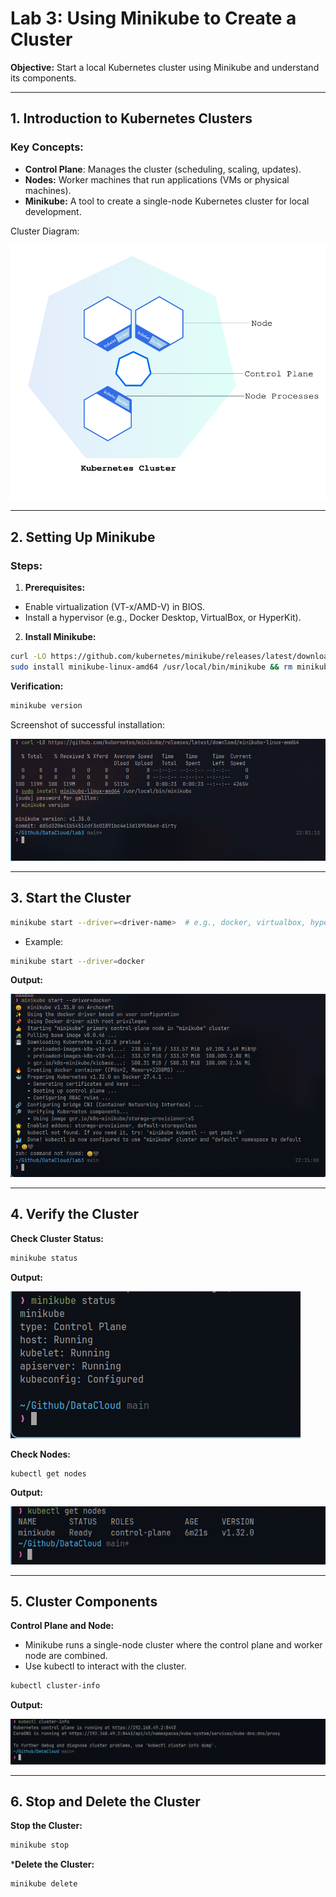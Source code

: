 # Lab 3: Using Minikube to Create a Cluster

**Objective:** Start a local Kubernetes cluster using Minikube and understand its components.

------- 

## **1. Introduction to Kubernetes Clusters**

### Key Concepts:

- **Control Plane**: Manages the cluster (scheduling, scaling, updates).
- **Nodes:** Worker machines that run applications (VMs or physical machines).
- **Minikube:** A tool to create a single-node Kubernetes cluster for local development.

Cluster Diagram:

![Cluster Diagram](./assets/module_01_cluster.svg)

---

## **2. Setting Up Minikube**

### Steps:

1. **Prerequisites:**

- Enable virtualization (VT-x/AMD-V) in BIOS.
- Install a hypervisor (e.g., Docker Desktop, VirtualBox, or HyperKit).

2. **Install Minikube:**
```bash
curl -LO https://github.com/kubernetes/minikube/releases/latest/download/minikube-linux-amd64
sudo install minikube-linux-amd64 /usr/local/bin/minikube && rm minikube-linux-amd64
```

**Verification:**
```bash
minikube version
```

Screenshot of successful installation:

![Minikube Version](./assets/Screenshots/minikubeInstall)

---

## 3. Start the Cluster

```bash
minikube start --driver=<driver-name>  # e.g., docker, virtualbox, hyperkit
```

- Example:
```bash
minikube start --driver=docker
```

****Output:****

![Minikube Start Output](./assets/Screenshots/minikubeStart)

---

## 4. Verify the Cluster

**Check Cluster Status:**

```bash
minikube status
```

**Output:**

![Minikube Status Output](./assets/Screenshots/minikubeStatus)

**Check Nodes:**
```bash
kubectl get nodes
``` 

**Output:**

![Minikube Nodes Output](./assets/Screenshots/minikubeNodes)

---

## 5. Cluster Components

**Control Plane and Node:**

- Minikube runs a single-node cluster where the control plane and worker node are combined.
- Use kubectl to interact with the cluster.
```bash
kubectl cluster-info
```

**Output:**

![Minikube Cluster Info Output](./assets/Screenshots/minikubeClusterInfo)

---

## 6. Stop and Delete the Cluster

**Stop the Cluster:**
```bash
minikube stop
```

***Delete the Cluster:**
```bash
minikube delete
```
